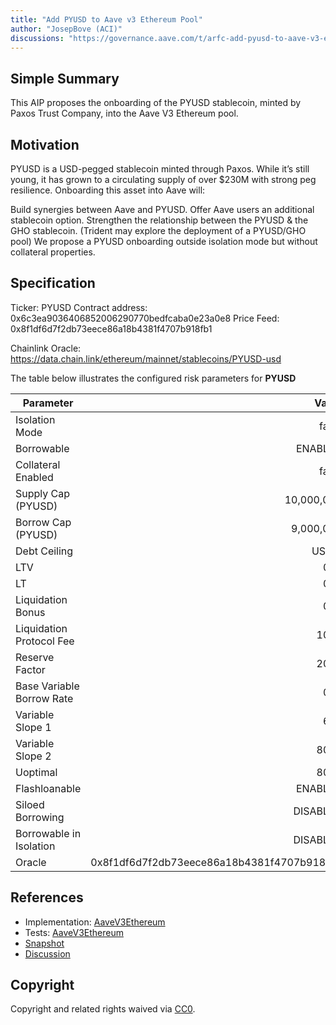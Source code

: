 ```yaml
---
title: "Add PYUSD to Aave v3 Ethereum Pool"
author: "JosepBove (ACI)"
discussions: "https://governance.aave.com/t/arfc-add-pyusd-to-aave-v3-ethereum-market/16218/"
---
```


## Simple Summary

This AIP proposes the onboarding of the PYUSD stablecoin, minted by Paxos Trust Company, into the Aave V3 Ethereum pool.

## Motivation

PYUSD is a USD-pegged stablecoin minted through Paxos. While it’s still young, it has grown to a circulating supply of over $230M with strong peg resilience. Onboarding this asset into Aave will:

Build synergies between Aave and PYUSD.
Offer Aave users an additional stablecoin option.
Strengthen the relationship between the PYUSD & the GHO stablecoin. (Trident may explore the deployment of a PYUSD/GHO pool)
We propose a PYUSD onboarding outside isolation mode but without collateral properties.

## Specification

Ticker: PYUSD
Contract address: 0x6c3ea9036406852006290770bedfcaba0e23a0e8
Price Feed: 0x8f1df6d7f2db73eece86a18b4381f4707b918fb1

Chainlink Oracle: https://data.chain.link/ethereum/mainnet/stablecoins/PYUSD-usd

The table below illustrates the configured risk parameters for **PYUSD**

| Parameter                 |                                      Value |
| ------------------------- | -----------------------------------------: |
| Isolation Mode            |                                      false |
| Borrowable                |                                    ENABLED |
| Collateral Enabled        |                                      false |
| Supply Cap (PYUSD)        |                                 10,000,000 |
| Borrow Cap (PYUSD)        |                                  9,000,000 |
| Debt Ceiling              |                                      USD 0 |
| LTV                       |                                        0 % |
| LT                        |                                        0 % |
| Liquidation Bonus         |                                        0 % |
| Liquidation Protocol Fee  |                                       10 % |
| Reserve Factor            |                                       20 % |
| Base Variable Borrow Rate |                                        0 % |
| Variable Slope 1          |                                        6 % |
| Variable Slope 2          |                                       80 % |
| Uoptimal                  |                                       80 % |
| Flashloanable             |                                    ENABLED |
| Siloed Borrowing          |                                   DISABLED |
| Borrowable in Isolation   |                                   DISABLED |
| Oracle                    | 0x8f1df6d7f2db73eece86a18b4381f4707b918fb1 |

## References

- Implementation: [AaveV3Ethereum](https://github.com/bgd-labs/aave-proposals-v3/blob/main/src/20240125_AaveV3Ethereum_AddPYUSDToAaveV3EthereumMarket/AaveV3Ethereum_AddPYUSDToAaveV3EthereumMarket_20240125.sol)
- Tests: [AaveV3Ethereum](https://github.com/bgd-labs/aave-proposals-v3/blob/main/src/20240125_AaveV3Ethereum_AddPYUSDToAaveV3EthereumMarket/AaveV3Ethereum_AddPYUSDToAaveV3EthereumMarket_20240125.t.sol)
- [Snapshot](https://snapshot.org/#/aave.eth/proposal/0xb91949efad61b134b913d93b00f73ca8a122259e6d1458cf793f22a0eebfd5d5)
- [Discussion](https://governance.aave.com/t/arfc-add-pyusd-to-aave-v3-ethereum-market/16218/)

## Copyright

Copyright and related rights waived via [CC0](https://creativecommons.org/publicdomain/zero/1.0/).
